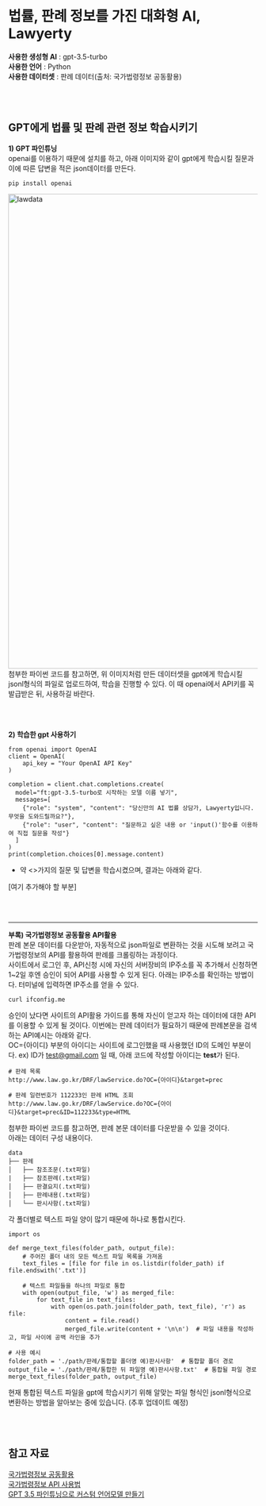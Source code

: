 # 법률, 판례 정보를 가진 대화형 AI, Lawyerty

**사용한 생성형 AI** : gpt-3.5-turbo  
**사용한 언어** : Python  
**사용한 데이터셋** : 판례 데이터(출처: 국가법령정보 공동활용)  
  
<br/><br/>
## GPT에게 법률 및 판례 관련 정보 학습시키기  
**1) GPT 파인튜닝**  
openai를 이용하기 때문에 설치를 하고, 아래 이미지와 같이 gpt에게 학습시킬 질문과 이에 따른 답변을 적은 json데이터를 만든다.  
```
pip install openai
```
<img width="957" alt="lawdata" src="https://github.com/custom-LawGPT/lawyerty/assets/150711075/c6bcb170-c8d5-46b8-a5e0-94514f7950f3">  
첨부한 파이썬 코드를 참고하면, 위 이미지처럼 만든 데이터셋을 gpt에게 학습시킬 jsonl형식의 파일로 업로드하여, 학습을 진행할 수 있다. 이 때 openai에서 API키를 꼭 발급받은 뒤, 사용하길 바란다.  

<br/><br/>

**2) 학습한 gpt 사용하기**  
```
from openai import OpenAI
client = OpenAI(
    api_key = "Your OpenAI API Key"
)

completion = client.chat.completions.create(
  model="ft:gpt-3.5-turbo로 시작하는 모델 이름 넣기",
  messages=[
    {"role": "system", "content": "당신만의 AI 법률 상담가, Lawyerty입니다. 무엇을 도와드릴까요?"},
    {"role": "user", "content": "질문하고 싶은 내용 or 'input()'함수를 이용하여 직접 질문을 작성"}
  ]
)
print(completion.choices[0].message.content)
```
- 약 <>가지의 질문 및 답변을 학습시켰으며, 결과는 아래와 같다.  

[여기 추가해야 할 부분]

<br/><br/>  

---
**부록) 국가법령정보 공동활용 API활용**  
판례 본문 데이터를 다운받아, 자동적으로 json파일로 변환하는 것을 시도해 보려고 국가법령정보의 API를 활용하여 판례를 크롤링하는 과정이다.  
사이트에서 로그인 후, API신청 시에 자신의 서버장비의 IP주소를 꼭 추가해서 신청하면 1~2일 후엔 승인이 되어 API를 사용할 수 있게 된다. 아래는 IP주소를 확인하는 방법이다. 터미널에 입력하면 IP주소를 얻을 수 있다.
```
curl ifconfig.me
```
승인이 났다면 사이트의 API활용 가이드를 통해 자신이 얻고자 하는 데이터에 대한 API를 이용할 수 있게 될 것이다. 이번에는 판례 데이터가 필요하기 때문에 판례본문을 검색하는 API예시는 아래와 같다.  
OC={아이디} 부분의 아이디는 사이트에 로그인했을 때 사용했던 ID의 도메인 부분이다. ex) ID가 test@gmail.com 일 때, 아래 코드에 작성할 아이디는 **test**가 된다.  
```
# 판례 목록
http://www.law.go.kr/DRF/lawService.do?OC={아이디}&target=prec

# 판례 일련번호가 112233인 판례 HTML 조회
http://www.law.go.kr/DRF/lawService.do?OC={아이디}&target=prec&ID=112233&type=HTML
```
첨부한 파이썬 코드를 참고하면, 판례 본문 데이터를 다운받을 수 있을 것이다.  
아래는 데이터 구성 내용이다.  
```
data
├── 판례                  
│   ├── 참조조문(.txt파일) 
|   ├── 참조판례(.txt파일) 
│   ├── 판결요지(.txt파일) 
│   ├── 판례내용(.txt파일)       
│   └── 판시사항(.txt파일) 
```
각 폴더별로 텍스트 파일 양이 많기 때문에 하나로 통합시킨다.  
```
import os

def merge_text_files(folder_path, output_file):
    # 주어진 폴더 내의 모든 텍스트 파일 목록을 가져옴
    text_files = [file for file in os.listdir(folder_path) if file.endswith('.txt')]

    # 텍스트 파일들을 하나의 파일로 통합
    with open(output_file, 'w') as merged_file:
        for text_file in text_files:
            with open(os.path.join(folder_path, text_file), 'r') as file:
                content = file.read()
                merged_file.write(content + '\n\n')  # 파일 내용을 작성하고, 파일 사이에 공백 라인을 추가

# 사용 예시
folder_path = './path/판례/통합할 폴더명 예)판시사항'  # 통합할 폴더 경로
output_file = './path/판례/통합한 뒤 파일명 예)판시사항.txt'  # 통합될 파일 경로
merge_text_files(folder_path, output_file)
```
현재 통합된 텍스트 파일을 gpt에 학습시키기 위해 알맞는 파일 형식인 jsonl형식으로 변환하는 방법을 알아보는 중에 있습니다. (추후 업데이트 예정)  


<br/><br/>

## 참고 자료
[국가법령정보 공동활용](https://open.law.go.kr/LSO/main.do)  
[국가법령정보 API 사용법](https://flyingsquirrel.tistory.com/33)  
[GPT 3.5 파인튜닝으로 커스텀 언어모델 만들기](https://www.youtube.com/watch?v=WsMB0hOEosI)  
